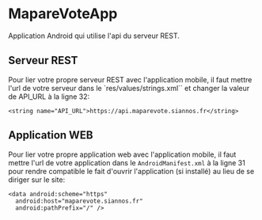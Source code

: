 # MapareVoteApp

Application Android qui utilise l'api du serveur REST.
	  
## Serveur REST
Pour lier votre propre serveur REST avec l'application mobile, il faut mettre l'url de votre serveur dans le `res/values/strings.xml`` et changer la valeur de API_URL à la ligne 32:

	<string name="API_URL">https://api.maparevote.siannos.fr</string>
	
## Application WEB
Pour lier votre propre application web avec l'application mobile, il faut mettre l'url de votre application  dans le `AndroidManifest.xml` à la ligne 31 pour rendre compatible le fait d'ouvrir l'application (si installé) au lieu de se diriger sur le site:

	<data android:scheme="https"  
	  android:host="maparevote.siannos.fr"  
	  android:pathPrefix="/" />